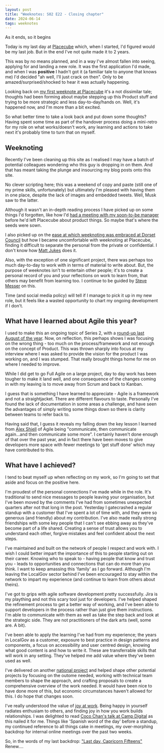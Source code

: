 ```yaml
---
layout: post
title: "Weeknotes: S02 E22 - Closing chapter"
date: 2024-06-14
tags: weeknotes
---
```


As it ends, so it begins

Today is my last day at [Placecube](https://www.placecube.com) which, when I started, I'd figured would be my last job. But in the end I've not quite made it to 2 years.

This was by no means planned, and in a way I've almost fallen into seeing, applying for and landing a new role. It was the first application I'd made, and when I was **positive** I hadn't got it (a familiar tale to anyone that knows me) I'd decided "ah well, I'll just crack on then". Only to be amazed/surprised/shocked to hear it was actually happening.

Looking back on [my first weeknote at Placecube](https://www.ox1digital.co.uk/blog/2022/12/22/weeknotes-s02-e01) it's a not dissimilar tale; thoughts had been forming about maybe stepping up this Product stuff and trying to be more strategic and less day-to-day/hands on. Well, it's happened now, and I'm more than a bit excited.

So what better time to take a look back and put down some thoughts? Having spent some time as part of the handover process doing a mini-retro for my role on what works/doesn't work, any learning and actions to take next it's probably time to turn that on myself.

## Weeknoting

Recently I've been cleaning up this site as I realised I may have a batch of potential colleagues wondering who this guy is dropping in on them. And that has meant taking the plunge and insourcing my blog posts onto this site.

No clever scripting here; this was a weekend of copy and paste (still one of my prime skills, unfortunately) but ultimately I'm pleased with having them in one place, despite the lack of images and embedded tweets. Well, Musk saw to the latter. 

Although it wasn't an in-depth reading process I have picked up on some things I'd forgotten, like how I'd [had a meeting with my soon-to-be manager](https://www.ox1digital.co.uk/blog/2021/03/28/weeknotes-week-22) before he'd left Placecube about product things. So maybe that's where the seeds were sown.

I also picked up on the [ease at which weeknoting was embraced at Dorset Council](https://www.ox1digital.co.uk/blog/2020/11/28/weeknotes-week-7#the-league-of-awesome-dorset-women-weeknoting) but how I became uncomfortable with weeknoting at Placecube, finding it difficult to separate the personal from the private or confidential. I don't know how [Matt Jukes](https://digitalbydefault.com/) does it.

Also, with the exception of one significant project, there was perhaps too much day-to-day to work with in terms of material to write about. But, the purpose of weeknotes isn't to entertain other people; it's to create a personal record of you and your reflections on work to learn from, that others may benefit from learning too. I continue to be guided by [Steve Messer](https://visitmy.website/2020/11/01/why-i-write-weeknotes/) on this. 

Time (and social media policy) will tell if I manage to pick it up in my new role, but it feels like a wasted opportunity to chart my ongoing development if I don't.

## What have I learned about Agile this year?

I used to make this an ongoing topic of Series 2, with a [round-up last August of the year](https://www.ox1digital.co.uk/blog/2023/08/12/weeknotes-s02-e19). Now, on reflection, this perhaps shows I was focusing on the wrong thing - too much on the process/framework and not enough on the concept of Product. This was thrown sharply into focus at my interview where I was asked to provide the vision for the product I was working on, and I was stumped. That really brought things home for me on where I needed to improve.

While I did get to go Full Agile on a large project, day to day work has been tougher to make it land well, and one consequence of the changes coming in with my leaving is to move away from Scrum and back to Kanban.

I guess that is something I have learned to appreciate - Agile is a framework and not a straightjacket. There are different flavours to taste. Personally I've found the lack of documentation in some areas a challenge, and have seen the advantages of simply writing some things down so there is clarity between teams to refer back to.

Having said that, I guess it reveals my falling down the key lesson I learned from [Alex Shiell](https://www.linkedin.com/in/alexshiell/) of Agile being "communicate, then communicate again...and then communicate some more". I certainly haven't done enough of that over the past year, and in fact there have been moves to give developers more space with fewer meetings to 'get stuff done' which may have contributed to this.

## What have I achieved?

I tend to beat myself up when reflecting on my work, so I'm going to set that aside and focus on the positive here.

I'm proudest of the personal connections I've made while in the role. It's traditional to send nice messages to people leaving your organisation, but I've been moved by the comments I've had from sometimes unexpected quarters after not that long in the post. Yesterday I gatecrashed a regular standup with a customer that I've spent a lot of time with, and they were so generous (and friendly) about my contribution. I've also made really strong friendships with some key people that I can't see ebbing away as they've become part of a life shared. Creating a sense of trust allows you to understand each other, forgive mistakes and feel confident about the next steps.

I've maintained and built on the network of people I respect and work with. I wish I could better impart the importance of this to people starting out on their career. Knowing who to speak to - having people that know and trust you - leads to opportunities and connections that can do more than you think. I want to keep amassing this 'family' as I go forward. Although I'm leaving the LocalGov sector behind I've been encouraged to stay within the network to impart my experience (and continue to learn from others about theirs).

I've got to grips with agile software development pretty successfully. Jira is my plaything and not this scary tool just for developers. I've helped shaped the refinement process to get a better way of working, and I've been able to support developers in the process rather than just give them instructions. I'm able to communicate with them as well as take the step back and look at the strategic side. They are not practitioners of the dark arts (well, some are. A bit). 

I've been able to apply the learning I've had from my experience; the years in LocalGov as a customer, exposure to best practice in design patterns and components, a focus on accessibility and user centred design, knowing what good content is and how to write it. These are transferrable skills that will work in any setting. They've helped me add value where they've been used as well.

I've delivered on another [national project](https://www.localdigital.gov.uk/funded-project/digital-waste-service/) and helped shape other potential projects by focusing on the outome needed, working with technical team members to shape the approach, and crafting proposals to create a comprehensive overview of the work needed. It would have been nice to have done more of this, but economic circumstances haven't allowed for this. I do hope that changes soon.

I've really understood the value of [joy at work](https://www.ox1digital.co.uk/blog/2023/04/30/weeknotes-s02-e14). Being happy in yourself radiates enthusiam to others, and finding joy in how you work builds relationships. I was delighted to read [Coco Chan's talk at Camp Digital](https://www.nexerdigital.com/campdigital/archive/2024/coco-chan/) as this nailed it for me. Things like 'Spanish word of the day' before a standup, my continued reference to all things cake in meetings, my over-morphing backdrop for internal online meetings over the past two weeks.  


So, in the words of my last backdrop: ["Last day, Capricorn Fifteens"](https://youtu.be/viWT4JWWfTg?si=LSP84R8DGrIQWyqv) Renew....
